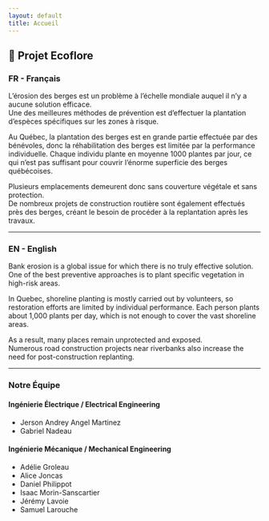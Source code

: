```yaml
---
layout: default
title: Accueil
---
```


## 🌱 Projet Ecoflore

### FR - Français

L’érosion des berges est un problème à l’échelle mondiale auquel il n’y a aucune solution efficace.  
Une des meilleures méthodes de prévention est d’effectuer la plantation d’espèces spécifiques sur les zones à risque.

Au Québec, la plantation des berges est en grande partie effectuée par des bénévoles, donc la réhabilitation des berges est limitée par la performance individuelle. Chaque individu plante en moyenne 1000 plantes par jour, ce qui n’est pas suffisant pour couvrir l’énorme superficie des berges québécoises.

Plusieurs emplacements demeurent donc sans couverture végétale et sans protection.  
De nombreux projets de construction routière sont également effectués près des berges, créant le besoin de procéder à la replantation après les travaux.

---

### EN - English  
Bank erosion is a global issue for which there is no truly effective solution.  
One of the best preventive approaches is to plant specific vegetation in high-risk areas.

In Quebec, shoreline planting is mostly carried out by volunteers, so restoration efforts are limited by individual performance. Each person plants about 1,000 plants per day, which is not enough to cover the vast shoreline areas.

As a result, many places remain unprotected and exposed.  
Numerous road construction projects near riverbanks also increase the need for post-construction replanting.

---

### Notre Équipe 
#### Ingénierie Électrique / Electrical Engineering
- Jerson Andrey Angel Martinez
- Gabriel Nadeau

#### Ingénierie Mécanique / Mechanical Engineering
- Adélie Groleau
- Alice Joncas
- Daniel Philippot
- Isaac Morin-Sanscartier
- Jérémy Lavoie
- Samuel Larouche

